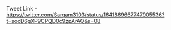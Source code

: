 Tweet Link - https://twitter.com/Sargam3103/status/1641869667747905536?t=socD6gXP9CPQD0c9zpArAQ&s=08
